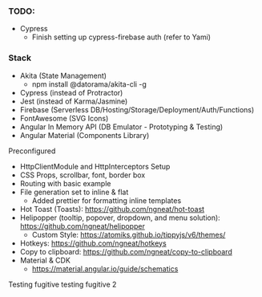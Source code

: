 ### TODO:

- Cypress
  - Finish setting up cypress-firebase auth (refer to Yami)

### Stack

- Akita (State Management)
  - npm install @datorama/akita-cli -g
- Cypress (instead of Protractor)
- Jest (instead of Karma/Jasmine)
- Firebase (Serverless DB/Hosting/Storage/Deployment/Auth/Functions)
- FontAwesome (SVG Icons)
- Angular In Memory API (DB Emulator - Prototyping & Testing)
- Angular Material (Components Library)

Preconfigured

- HttpClientModule and HttpInterceptors Setup
- CSS Props, scrollbar, font, border box
- Routing with basic example
- File generation set to inline & flat
  - Added prettier for formatting inline templates
- Hot Toast (Toasts): https://github.com/ngneat/hot-toast
- Helipopper (tooltip, popover, dropdown, and menu solution): https://github.com/ngneat/helipopper
  - Custom Style: https://atomiks.github.io/tippyjs/v6/themes/
- Hotkeys: https://github.com/ngneat/hotkeys
- Copy to clipboard: https://github.com/ngneat/copy-to-clipboard
- Material & CDK
  - https://material.angular.io/guide/schematics

Testing fugitive
testing fugitive 2
